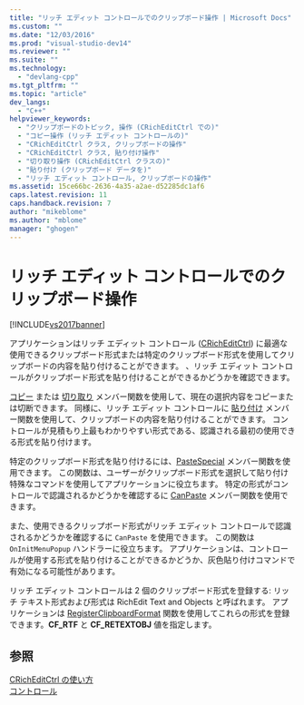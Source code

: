 ```yaml
---
title: "リッチ エディット コントロールでのクリップボード操作 | Microsoft Docs"
ms.custom: ""
ms.date: "12/03/2016"
ms.prod: "visual-studio-dev14"
ms.reviewer: ""
ms.suite: ""
ms.technology: 
  - "devlang-cpp"
ms.tgt_pltfrm: ""
ms.topic: "article"
dev_langs: 
  - "C++"
helpviewer_keywords: 
  - "クリップボードのトピック, 操作 (CRichEditCtrl での)"
  - "コピー操作 (リッチ エディット コントロールの)"
  - "CRichEditCtrl クラス, クリップボードの操作"
  - "CRichEditCtrl クラス, 貼り付け操作"
  - "切り取り操作 (CRichEditCtrl クラスの)"
  - "貼り付け (クリップボード データを)"
  - "リッチ エディット コントロール, クリップボードの操作"
ms.assetid: 15ce66bc-2636-4a35-a2ae-d52285dc1af6
caps.latest.revision: 11
caps.handback.revision: 7
author: "mikeblome"
ms.author: "mblome"
manager: "ghogen"
---
```

# リッチ エディット コントロールでのクリップボード操作
[!INCLUDE[vs2017banner](../assembler/inline/includes/vs2017banner.md)]

アプリケーションはリッチ エディット コントロール \([CRichEditCtrl](../Topic/CRichEditCtrl%20Class.md)\) に最適な使用できるクリップボード形式または特定のクリップボード形式を使用してクリップボードの内容を貼り付けることができます。  、リッチ エディット コントロールがクリップボード形式を貼り付けることができるかどうかを確認できます。  
  
 [コピー](../Topic/CRichEditCtrl::Copy.md) または [切り取り](../Topic/CRichEditCtrl::Cut.md) メンバー関数を使用して、現在の選択内容をコピーまたは切断できます。  同様に、リッチ エディット コントロールに [貼り付け](../Topic/CRichEditCtrl::Paste.md) メンバー関数を使用して、クリップボードの内容を貼り付けることができます。  コントロールが見積もり上最もわかりやすい形式である、認識される最初の使用できる形式を貼り付けます。  
  
 特定のクリップボード形式を貼り付けるには、[PasteSpecial](../Topic/CRichEditCtrl::PasteSpecial.md) メンバー関数を使用できます。  この関数は、ユーザーがクリップボード形式を選択して貼り付け特殊なコマンドを使用してアプリケーションに役立ちます。  特定の形式がコントロールで認識されるかどうかを確認するに [CanPaste](../Topic/CRichEditCtrl::CanPaste.md) メンバー関数を使用できます。  
  
 また、使用できるクリップボード形式がリッチ エディット コントロールで認識されるかどうかを確認するに `CanPaste` を使用できます。  この関数は `OnInitMenuPopup` ハンドラーに役立ちます。  アプリケーションは、コントロールが使用する形式を貼り付けることができるかどうか、灰色貼り付けコマンドで有効になる可能性があります。  
  
 リッチ エディット コントロールは 2 個のクリップボード形式を登録する: リッチ テキスト形式および形式は RichEdit Text and Objects と呼ばれます。  アプリケーションは [RegisterClipboardFormat](http://msdn.microsoft.com/library/windows/desktop/ms649049) 関数を使用してこれらの形式を登録できます。**CF\_RTF** と **CF\_RETEXTOBJ** 値を指定します。  
  
## 参照  
 [CRichEditCtrl の使い方](../mfc/using-cricheditctrl.md)   
 [コントロール](../mfc/controls-mfc.md)